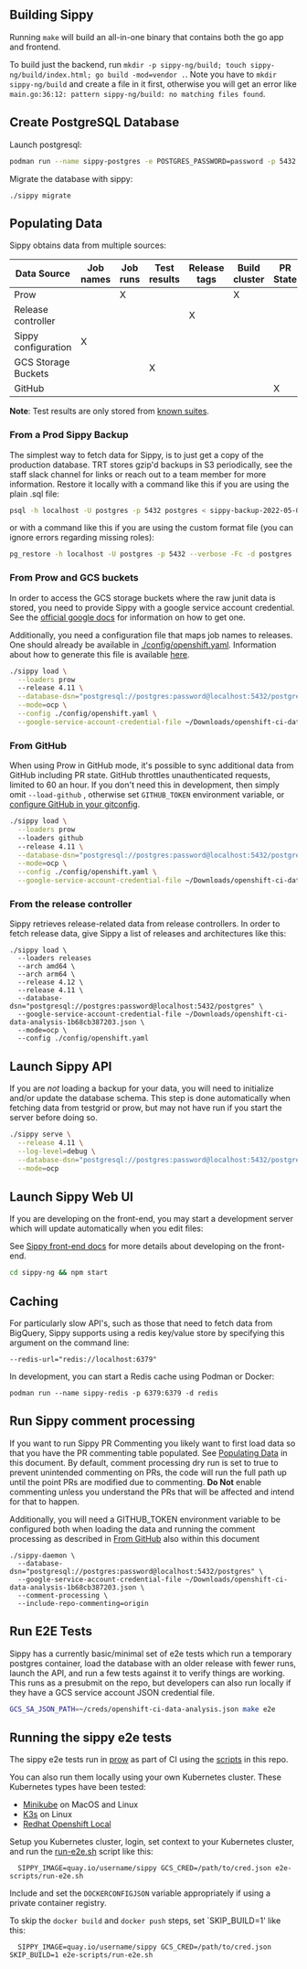 ## Building Sippy

Running `make` will build an all-in-one binary that contains both the go app and frontend.

To build just the backend, run `mkdir -p sippy-ng/build; touch sippy-ng/build/index.html; go build -mod=vendor .`.
Note you have to `mkdir sippy-ng/build` and create a file in it first, otherwise you will get an error like
`main.go:36:12: pattern sippy-ng/build: no matching files found`.

## Create PostgreSQL Database

Launch postgresql:

```bash
podman run --name sippy-postgres -e POSTGRES_PASSWORD=password -p 5432:5432 -d quay.io/enterprisedb/postgresql
```

Migrate the database with sippy:

```
./sippy migrate
```

## Populating Data

Sippy obtains data from multiple sources:

| Data Source         | Job names | Job runs | Test results | Release tags | Build cluster | PR State |
|---------------------|-----------|----------|--------------|--------------|---------------|----------|
| Prow                |           | X        |              |              | X             |          |
| Release controller  |           |          |              | X            |               |          |
| Sippy configuration | X         |          |              |              |               |          |
| GCS Storage Buckets |           |          | X            |              |               |          |
| GitHub              |           |          |              |              |               | X        |

**Note**: Test results are only stored from [known suites](pkg/db/suites.go).

### From a Prod Sippy Backup

The simplest way to fetch data for Sippy, is to just get a copy of the production database. TRT stores gzip'd backups in S3 periodically, see the staff slack channel for links or reach out to a team member for more information. Restore it locally with a command like this if you are using the plain .sql file:

```bash
psql -h localhost -U postgres -p 5432 postgres < sippy-backup-2022-05-02.sql
```

or with a command like this if you are using the custom format file (you can ignore errors regarding missing roles):

```bash
pg_restore -h localhost -U postgres -p 5432 --verbose -Fc -d postgres ./sippy-backup-2022-10-20.dump
```

### From Prow and GCS buckets

In order to access the GCS storage buckets where the raw junit data is stored, you need to provide Sippy with a google
service account credential. See the [official google docs](https://cloud.google.com/iam/docs/service-accounts) for
information on how to get one.

Additionally, you need a configuration file that maps job names to releases. One should already be available in
[./config/openshift.yaml](config/openshift.yaml). Information about how to generate this file is
available [here](config/README.md).

```bash
./sippy load \
  --loaders prow
  --release 4.11 \
  --database-dsn="postgresql://postgres:password@localhost:5432/postgres" \
  --mode=ocp \
  --config ./config/openshift.yaml \
  --google-service-account-credential-file ~/Downloads/openshift-ci-data-analysis-1b68cb387203.json
```

### From GitHub

When using Prow in GitHub mode, it's possible to sync additional data from GitHub including PR state. GitHub throttles
unauthenticated requests, limited to 60 an hour. If you don't need this in development, then simply omit `--load-github`
, otherwise set `GITHUB_TOKEN` environment variable,
or [configure GitHub in your gitconfig](https://stackoverflow.com/questions/8505335/hiding-github-token-in-gitconfig).

```bash
./sippy load \
  --loaders prow
  --loaders github
  --release 4.11 \
  --database-dsn="postgresql://postgres:password@localhost:5432/postgres" \
  --mode=ocp \
  --config ./config/openshift.yaml \
  --google-service-account-credential-file ~/Downloads/openshift-ci-data-analysis-1b68cb387203.json
```

### From the release controller

Sippy retrieves release-related data from release controllers. In order to fetch release data, give Sippy a list of
releases and architectures like this:

```
./sippy load \
  --loaders releases
  --arch amd64 \
  --arch arm64 \
  --release 4.12 \
  --release 4.11 \
  --database-dsn="postgresql://postgres:password@localhost:5432/postgres" \
  --google-service-account-credential-file ~/Downloads/openshift-ci-data-analysis-1b68cb387203.json \
  --mode=ocp \
  --config ./config/openshift.yaml
```

## Launch Sippy API

If you are *not* loading a backup for your data, you will need to initialize and/or update the database schema. This step is done automatically when fetching data from testgrid or prow, but may not have run if you start the server before doing so.

```bash
./sippy serve \
  --release 4.11 \
  --log-level=debug \
  --database-dsn="postgresql://postgres:password@localhost:5432/postgres" \
  --mode=ocp
````

## Launch Sippy Web UI

If you are developing on the front-end, you may start a development server which will update automatically when you edit
files:

See [Sippy front-end docs](sippy-ng/README.md) for more details about developing on the front-end.

```bash
cd sippy-ng && npm start
```

## Caching

For particularly slow API's, such as those that need to fetch data from
BigQuery, Sippy supports using a redis key/value store by specifying
this argument on the command line:

```
--redis-url="redis://localhost:6379"
```

In development, you can start a Redis cache using Podman or Docker:

```
podman run --name sippy-redis -p 6379:6379 -d redis
```

## Run Sippy comment processing

If you want to run Sippy PR Commenting you likely want to first load data so that you have the PR commenting table populated.
See [Populating Data](DEVELOPMENT.md) in this document.  By default, comment processing dry run is set to true to prevent
unintended commenting on PRs, the code will run the full path up until the point PRs are modified due to commenting.
**Do Not** enable commenting unless you understand the PRs that will be affected and intend for that to happen.

Additionally, you will need a GITHUB_TOKEN environment variable to be configured both when loading the data and running 
the comment processing as described in [From GitHub](DEVELOPMENT.md) also within this document

```
./sippy-daemon \
  --database-dsn="postgresql://postgres:password@localhost:5432/postgres" \
  --google-service-account-credential-file ~/Downloads/openshift-ci-data-analysis-1b68cb387203.json \
  --comment-processing \
  --include-repo-commenting=origin
```

## Run E2E Tests

Sippy has a currently basic/minimal set of e2e tests which run a temporary postgres container, load the database with an
older release with fewer runs, launch the API, and run a few tests against it to verify things are working.
This runs as a presubmit on the repo, but developers can also run locally if they have a GCS service account JSON credential file.

```bash
GCS_SA_JSON_PATH=~/creds/openshift-ci-data-analysis.json make e2e
```

## Running the sippy e2e tests

The sippy e2e tests run in
[prow](https://prow.ci.openshift.org/job-history/gs/origin-ci-test/pr-logs/directory/pull-ci-openshift-sippy-master-e2e)
as part of CI using the [scripts](e2e-scripts) in this repo.

You can also run them locally using your own Kubernetes cluster.  These Kubernetes types have been tested:

* [Minikube](https://minikube.sigs.k8s.io/docs/) on MacOS and Linux
* [K3s](https://k3s.io/) on Linux
* [Redhat Openshift Local](https://developers.redhat.com/products/openshift-local/overview)

Setup you Kubernetes cluster, login, set context to your Kubernetes cluster, and run the
[run-e2e.sh](e2e-scripts/run-e2e.sh) script like this:

```
  SIPPY_IMAGE=quay.io/username/sippy GCS_CRED=/path/to/cred.json e2e-scripts/run-e2e.sh
```

Include and set the `DOCKERCONFIGJSON` variable appropriately if using a private container registry.

To skip the `docker build` and `docker push` steps, set `SKIP_BUILD=1' like this:

```
  SIPPY_IMAGE=quay.io/username/sippy GCS_CRED=/path/to/cred.json SKIP_BUILD=1 e2e-scripts/run-e2e.sh
```
